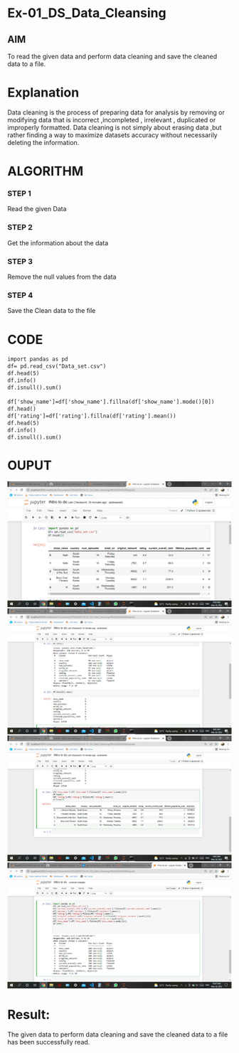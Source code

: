 # Ex-01_DS_Data_Cleansing


## AIM
To read the given data and perform data cleaning and save the cleaned data to a file. 

# Explanation
Data cleaning is the process of preparing data for analysis by removing or modifying data that is incorrect ,incompleted , irrelevant , duplicated or improperly formatted. 
Data cleaning is not simply about erasing data ,but rather finding a way to maximize datasets accuracy without necessarily deleting the information. 

# ALGORITHM
### STEP 1
Read the given Data
### STEP 2
Get the information about the data
### STEP 3
Remove the null values from the data
### STEP 4
Save the Clean data to the file


# CODE
```
import pandas as pd
df= pd.read_csv("Data_set.csv")
df.head(5)
df.info()
df.isnull().sum()

df['show_name']=df['show_name'].fillna(df['show_name'].mode()[0])
df.head()
df['rating']=df['rating'].fillna(df['rating'].mean())
df.head(5)
df.info()
df.isnull().sum()
```
# OUPUT
![output01](./output01.png)
![output02](./output02.png)
![output3](./output03.png)
![output4](./output04.png)

# Result:
The given data to perform data cleaning and save the cleaned data to a file has been successfully read.

